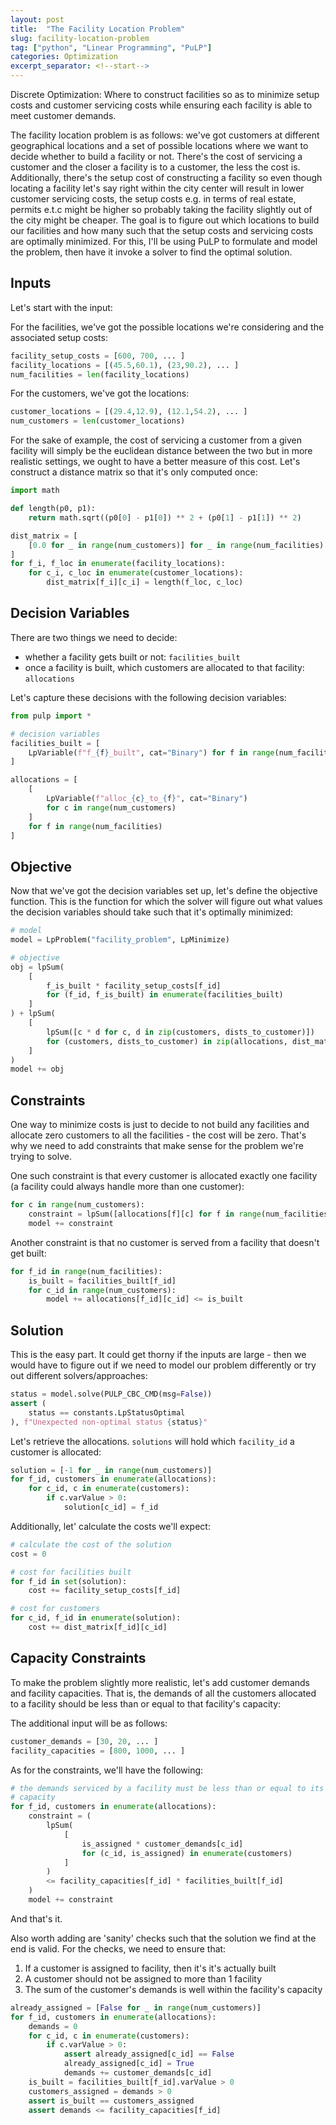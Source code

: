 ```yaml
---
layout: post
title:  "The Facility Location Problem"
slug: facility-location-problem
tag: ["python", "Linear Programming", "PuLP"]
categories: Optimization
excerpt_separator: <!--start-->
---
```


Discrete Optimization: Where to construct facilities so as to minimize setup
costs and customer servicing costs while ensuring each facility is able to meet
customer demands.

<!--start-->

The facility location problem is as follows: we've got customers at different
geographical locations and a set of possible locations where we want to decide
whether to build a facility or not. There's the cost of servicing a customer and
the closer a facility is to a customer, the less the cost is. Additionally,
there's the setup cost of constructing a facility so even though locating a
facility let's say right within the city center will result in lower customer
servicing costs, the setup costs e.g. in terms of real estate, permits e.t.c
might be higher so probably taking the facility slightly out of the city might
be cheaper. The goal is to figure out which locations to build our facilities
and how many such that the setup costs and servicing costs are optimally
minimized. For this, I'll be using PuLP to formulate and model the problem, then
have it invoke a solver to find the optimal solution.

## Inputs

Let's start with the input:

For the facilities, we've got the possible locations we're considering and the
associated setup costs:

```python
facility_setup_costs = [600, 700, ... ]
facility_locations = [(45.5,60.1), (23,90.2), ... ]
num_facilities = len(facility_locations)
```

For the customers, we've got the locations:

```python
customer_locations = [(29.4,12.9), (12.1,54.2), ... ]
num_customers = len(customer_locations)
```

For the sake of example, the cost of servicing a customer from a given facility
will simply be the euclidean distance between the two but in more realistic
settings, we ought to have a better measure of this cost. Let's construct a
distance matrix so that it's only computed once:

```python
import math

def length(p0, p1):
    return math.sqrt((p0[0] - p1[0]) ** 2 + (p0[1] - p1[1]) ** 2)

dist_matrix = [
    [0.0 for _ in range(num_customers)] for _ in range(num_facilities)
]
for f_i, f_loc in enumerate(facility_locations):
    for c_i, c_loc in enumerate(customer_locations):
        dist_matrix[f_i][c_i] = length(f_loc, c_loc)
```

## Decision Variables

There are two things we need to decide:

- whether a facility gets built or not: `facilities_built`
- once a facility is built, which customers are allocated to that facility:
  `allocations`

Let's capture these decisions with the following decision variables:

```python
from pulp import *

# decision variables
facilities_built = [
    LpVariable(f"f_{f}_built", cat="Binary") for f in range(num_facilities)
]

allocations = [
    [
        LpVariable(f"alloc_{c}_to_{f}", cat="Binary")
        for c in range(num_customers)
    ]
    for f in range(num_facilities)
]
```

## Objective

Now that we've got the decision variables set up, let's define the objective
function. This is the function for which the solver will figure out what values
the decision variables should take such that it's optimally minimized:

```python
# model
model = LpProblem("facility_problem", LpMinimize)

# objective
obj = lpSum(
    [
        f_is_built * facility_setup_costs[f_id]
        for (f_id, f_is_built) in enumerate(facilities_built)
    ]
) + lpSum(
    [
        lpSum([c * d for c, d in zip(customers, dists_to_customer)])
        for (customers, dists_to_customer) in zip(allocations, dist_matrix)
    ]
)
model += obj
```

## Constraints

One way to minimize costs is just to decide to not build any facilities and
allocate zero customers to all the facilities - the cost will be zero. That's
why we need to add constraints that make sense for the problem we're trying to
solve.

One such constraint is that every customer is allocated exactly one facility (a
facility could always handle more than one customer):

```python
for c in range(num_customers):
    constraint = lpSum([allocations[f][c] for f in range(num_facilities)]) == 1
    model += constraint
```

Another constraint is that no customer is served from a facility that doesn't
get built:

```python
for f_id in range(num_facilities):
    is_built = facilities_built[f_id]
    for c_id in range(num_customers):
        model += allocations[f_id][c_id] <= is_built
```

## Solution

This is the easy part. It could get thorny if the inputs are large - then we
would have to figure out if we need to model our problem differently or try out
different solvers/approaches:

```python
status = model.solve(PULP_CBC_CMD(msg=False))
assert (
    status == constants.LpStatusOptimal
), f"Unexpected non-optimal status {status}"
```

Let's retrieve the allocations. `solutions` will hold which `facility_id` a
customer is allocated:

```python
solution = [-1 for _ in range(num_customers)]
for f_id, customers in enumerate(allocations):
    for c_id, c in enumerate(customers):
        if c.varValue > 0:
            solution[c_id] = f_id
```

Additionally, let' calculate the costs we'll expect:

```python
# calculate the cost of the solution
cost = 0

# cost for facilities built
for f_id in set(solution):
    cost += facility_setup_costs[f_id]

# cost for customers
for c_id, f_id in enumerate(solution):
    cost += dist_matrix[f_id][c_id]
```

## Capacity Constraints

To make the problem slightly more realistic, let's add customer demands and
facility capacities. That is, the demands of all the customers allocated to a
facility should be less than or equal to that facility's capacity:

The additional input will be as follows:

```python
customer_demands = [30, 20, ... ]
facility_capacities = [800, 1000, ... ]
```

As for the constraints, we'll have the following:

```python
# the demands serviced by a facility must be less than or equal to its
# capacity
for f_id, customers in enumerate(allocations):
    constraint = (
        lpSum(
            [
                is_assigned * customer_demands[c_id]
                for (c_id, is_assigned) in enumerate(customers)
            ]
        )
        <= facility_capacities[f_id] * facilities_built[f_id]
    )
    model += constraint
```

And that's it.

Also worth adding are 'sanity' checks such that the solution we find at the end
is valid. For the checks, we need to ensure that:

1. If a customer is assigned to facility, then it's it's actually built
2. A customer should not be assigned to more than 1 facility
3. The sum of the customer's demands is well within the facility's capacity

```python
already_assigned = [False for _ in range(num_customers)]
for f_id, customers in enumerate(allocations):
    demands = 0
    for c_id, c in enumerate(customers):
        if c.varValue > 0:
            assert already_assigned[c_id] == False
            already_assigned[c_id] = True
            demands += customer_demands[c_id]
    is_built = facilities_built[f_id].varValue > 0
    customers_assigned = demands > 0
    assert is_built == customers_assigned
    assert demands <= facility_capacities[f_id]
```
